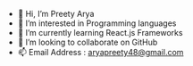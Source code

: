 - 👋 Hi, I’m Preety Arya
- 👀 I’m interested in Programming languages
- 🌱 I’m currently learning React.js Frameworks
- 💞️ I’m looking to collaborate on GitHub
- 📫 Email Address : aryapreety48@gmail.com

